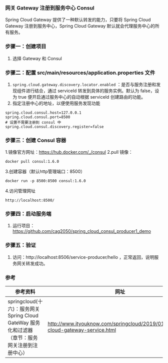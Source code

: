 ### 网关 Gateway 注册到服务中心 Consul
Spring Cloud Gateway 提供了一种默认转发的能力，只要将 Spring Cloud Gateway 注册到服务中心，Spring Cloud Gateway 默认就会代理服务中心的所有服务。

### 步骤一：创建项目
1. 选择 Gateway 和 Consul

### 步骤二：配置 src/main/resources/application.properties 文件
1. `spring.cloud.gateway.discovery.locator.enabled`
：是否与服务注册和发现组件进行结合，通过 serviceId 转发到具体的服务实例。默认为 false，设为 true 便开启通过服务中心的自动根据 serviceId 创建路由的功能。
2. 指定注册中心的地址，以便使用服务发现功能
```
spring.cloud.consul.host=127.0.0.1
spring.cloud.consul.port=8500
# 设置不需要注册到 consul 中
spring.cloud.consul.discovery.register=false
```

### 步骤三：创建 Consul 容器
1.镜像官方网址：https://hub.docker.com/_/consul
2.pull 镜像：
```
docker pull consul:1.6.0
```
3.创建容器（默认http管理端口：8500）
```
docker run -p 8500:8500 consul:1.6.0
```
4.访问管理网址
```
http://localhost:8500/
```

### 步骤四：启动服务端
1. 运行项目：https://github.com/cag2050/spring_cloud_consul_producer1_demo

### 步骤五：验证
1. 访问：http://localhost:8506/service-producer/hello ，正常返回，说明服务网关转发成功。

### 参考
参考资料 | 网址
--- | ---
springcloud(十六)：服务网关 Spring Cloud GateWay 服务化和过滤器（章节：服务网关注册到注册中心） | http://www.ityouknow.com/springcloud/2019/01/19/spring-cloud-gateway-service.html